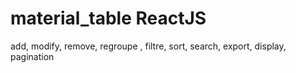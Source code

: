 # material_table ReactJS
add, modify, remove, regroupe , filtre, sort, search, export, display, pagination

